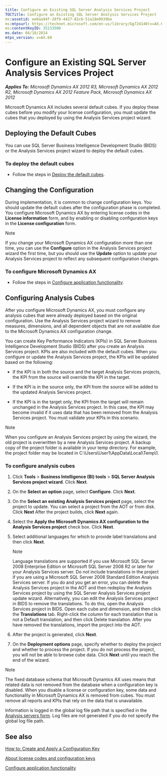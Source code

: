 ```yaml
---
title: Configure an Existing SQL Server Analysis Services Project
TOCTitle: Configure an Existing SQL Server Analysis Services Project
ms:assetid: ee0aa94f-28f9-4427-82c6-51a18e0939be
ms:mtpsurl: https://technet.microsoft.com/en-us/library/Gg724140(v=AX.60)
ms:contentKeyID: 35133500
ms.date: 04/18/2014
mtps_version: v=AX.60
---
```


# Configure an Existing SQL Server Analysis Services Project 


_**Applies To:** Microsoft Dynamics AX 2012 R3, Microsoft Dynamics AX 2012 R2, Microsoft Dynamics AX 2012 Feature Pack, Microsoft Dynamics AX 2012_

Microsoft Dynamics AX includes several default cubes. If you deploy these cubes before you modify your license configuration, you must update the cubes that you deployed by using the Analysis Services project wizard.

## Deploying the Default Cubes

You can use SQL Server Business Intelligence Development Studio (BIDS) or the Analysis Services project wizard to deploy the default cubes.

### To deploy the default cubes

  - Follow the steps in [Deploy the default cubes](deploy-the-default-cubes.md).

## Changing the Configuration

During implementation, it is common to change configuration keys. You should update the default cubes after the configuration phase is completed. You configure Microsoft Dynamics AX by entering license codes in the **License information** form, and by enabling or disabling configuration keys in the **License configuration** form.


> [!NOTE]
> <P>If you change your Microsoft Dynamics AX configuration more than one time, you can use the <STRONG>Configure</STRONG> option in the Analysis Services project wizard the first time, but you should use the <STRONG>Update</STRONG> option to update your Analysis Services project to reflect any subsequent configuration changes.</P>



### To configure Microsoft Dynamics AX

  - Follow the steps in [Configure application functionality](configure-application-functionality.md).

## Configuring Analysis Cubes

After you configure Microsoft Dynamics AX, you must configure any analysis cubes that were already deployed based on the original configuration. Use the Analysis Services project wizard to remove measures, dimensions, and all dependent objects that are not available due to the Microsoft Dynamics AX configuration change.

You can create Key Performance Indicators (KPIs) in SQL Server Business Intelligence Development Studio (BIDS) after you create an Analysis Services project. KPIs are also included with the default cubes. When you configure or update the Analysis Services project, the KPIs will be updated based on the following:

  - If the KPI is in both the source and the target Analysis Services projects, the KPI from the source will override the KPI in the target.

  - If the KPI is in the source only, the KPI from the source will be added to the updated Analysis Services project.

  - If the KPI is in the target only, the KPI from the target will remain unchanged in the Analysis Services project. In this case, the KPI may become invalid if it uses data that has been removed from the Analysis Services project. You must validate your KPIs in this scenario.


> [!NOTE]
> <P>When you configure an Analysis Services project by using the wizard, the old project is overwritten by a new Analysis Services project. A backup copy of the project folder is available in your temp directory. For example, the project folder may be located in C:\Users\User1\AppData\Local\Temp\1.</P>



### To configure analysis cubes

1.  Click **Tools** \> **Business Intelligence (BI) tools** \> **SQL Server Analysis Services project wizard**. Click **Next**.

2.  On the **Select an option** page, select **Configure**. Click **Next**.

3.  On the **Select an existing Analysis Services project** page, select the project to update. You can select a project from the AOT or from disk. Click **Next** After the project builds, click **Next** again.

4.  Select the **Apply the Microsoft Dynamics AX configuration to the Analysis Services project** check box. Click **Next**.

5.  Select additional languages for which to provide label translations and then click **Next**.
    

    > [!NOTE]
    > <P>Language translations are supported if you use Microsoft SQL Server 2008 Enterprise Edition or Microsoft SQL Server 2008 R2 or later for your Analysis Services server. Do not include translations in the project if you are using a Microsoft SQL Server 2008 Standard Edition Analysis Services server. If you do and you get an error, you can delete the Analysis Services project in the AOT and then redeploy the Analysis Services project by using the SQL Server Analysis Services project update wizard. Alternatively, you can edit the Analysis Services project in BIDS to remove the translations. To do this, open the Analysis Services project in BIDS. Open each cube and dimension, and then click the <STRONG>Translations</STRONG> tab. Right-click the column for each translation that is not a Default translation, and then click Delete translation. After you have removed the translations, import the project into the AOT.</P>



6.  After the project is generated, click **Next**.

7.  On the **Deployment options** page, specify whether to deploy the project and whether to process the project. If you do not process the project, you will not be able to browse cube data. Click **Next** until you reach the end of the wizard.


> [!NOTE]
> <P>The fixed database schema that Microsoft Dynamics AX uses means that related data is not removed from the database when a configuration key is disabled. When you disable a license or configuration key, some data and functionality in Microsoft Dynamics AX is removed from cubes. You must remove all reports and KPIs that rely on the data that is unavailable.</P>



Information is logged in the global log file path that is specified in the [Analysis servers form](https://technet.microsoft.com/en-us/library/hh597195\(v=ax.60\)). Log files are not generated if you do not specify the global log file path.

## See also

[How to: Create and Apply a Configuration Key](https://technet.microsoft.com/en-us/library/aa893167\(v=ax.60\))

[About license codes and configuration keys](https://technet.microsoft.com/en-us/library/aa548653\(v=ax.60\))

[Configure application functionality](configure-application-functionality.md)

  


